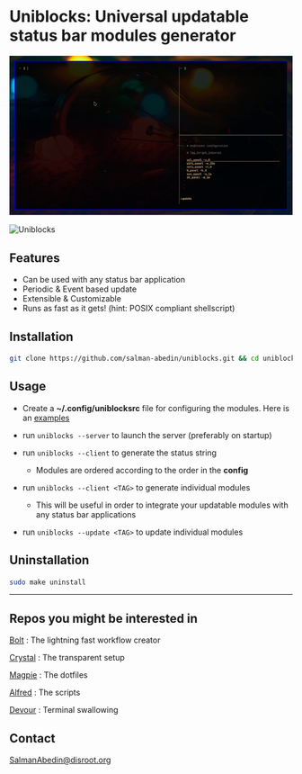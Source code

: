 # Uniblocks: Universal updatable status bar modules generator

![](preview.gif)

![Uniblocks](https://cloud.disroot.org/s/fjQCarxJZNJj5Wz/preview)

## Features

-  Can be used with any status bar application
-  Periodic & Event based update
-  Extensible & Customizable
-  Runs as fast as it gets! (hint: POSIX compliant shellscript)

## Installation

```sh
git clone https://github.com/salman-abedin/uniblocks.git && cd uniblocks && sudo make install
```

## Usage

-  Create a **~/.config/uniblocksrc** file for configuring the modules.
   Here is an [examples](https://github.com/salman-abedin/uniblocks/blob/master/example_config)

-  run `uniblocks --server` to launch the server (preferably on startup)

-  run `uniblocks --client` to generate the status string

   -  Modules are ordered according to the order in the **config**

-  run `uniblocks --client <TAG>` to generate individual modules

   -  This will be useful in order to integrate your updatable modules with any status bar applications

-  run `uniblocks --update <TAG>` to update individual modules

## Uninstallation

```sh
sudo make uninstall
```

---

## Repos you might be interested in

[Bolt](https://github.com/salman-abedin/bolt)
: The lightning fast workflow creator

[Crystal](https://github.com/salman-abedin/crystal)
: The transparent setup

[Magpie](https://github.com/salman-abedin/magpie)
: The dotfiles

[Alfred](https://github.com/salman-abedin/alfred)
: The scripts

[Devour](https://github.com/salman-abedin/devour)
: Terminal swallowing

## Contact

SalmanAbedin@disroot.org
